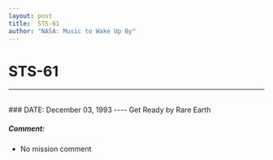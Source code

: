 ```yaml
---
layout: post
title:  STS-61
author: "NASA: Music to Wake Up By"
---
```


# STS-61
----
<br/>
### DATE: December 03, 1993
----
Get Ready by Rare Earth

##### Comment:
* No mission comment
